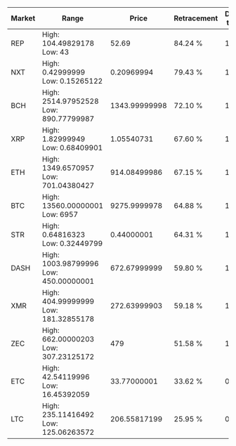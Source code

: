 | Market | Range | Price| Retracement | Doubles to 50% |
| --- | --- | --- | --- | --- |
| REP | High: 104.49829178<br />Low: 43 | 52.69 | 84.24 % | 1.40 |
| NXT | High: 0.42999999<br />Low: 0.15265122 | 0.20969994 | 79.43 % | 1.39 |
| BCH | High: 2514.97952528<br />Low: 890.77799987 | 1343.99999998 | 72.10 % | 1.27 |
| XRP | High: 1.82999949<br />Low: 0.68409901 | 1.05540731 | 67.60 % | 1.19 |
| ETH | High: 1349.6570957<br />Low: 701.04380427 | 914.08499986 | 67.15 % | 1.12 |
| BTC | High: 13560.00000001<br />Low: 6957 | 9275.9999978 | 64.88 % | 1.11 |
| STR | High: 0.64816323<br />Low: 0.32449799 | 0.44000001 | 64.31 % | 1.11 |
| DASH | High: 1003.98799996<br />Low: 450.00000001 | 672.67999999 | 59.80 % | 1.08 |
| XMR | High: 404.99999999<br />Low: 181.32855178 | 272.63999903 | 59.18 % | 1.08 |
| ZEC | High: 662.00000203<br />Low: 307.23125172 | 479 | 51.58 % | 1.01 |
| ETC | High: 42.54119996<br />Low: 16.45392059 | 33.77000001 | 33.62 % | 0.00 |
| LTC | High: 235.11416492<br />Low: 125.06263572 | 206.55817199 | 25.95 % | 0.00 |
